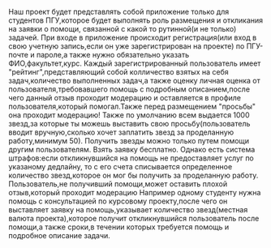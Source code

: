 Наш проект будет представлять собой приложение только для студентов ПГУ,которое будет выполнять роль размещения и откликания на заявки о помощи,
связанной с какой то рутинной(и не только) задачей. При входе в приложение происходит регистрация(или вход в свою учетную запись,если он уже зарегистрирован на проекте) по ПГУ-почте и пароле,а также нужно 
обязательно указать ФИО,факультет,курс. Каждый зарегистрированный пользователь имеет "рейтинг",представляющий собой колличество взятых на себя задач,количество выполненных задач,а также оценку личная оценка от пользователя,требовавшего помощь
с подробным описанием,после чего данный отзыв проходит модерацию и оставляется в профиле пользователя,который помогал.Также перед размещением "просьбы" она проходит модерацию! Также по умолчанию всем выдается 1000 звезд,за которые ты можешь выставить свою просьбу(пользователь вводит вручную,сколько
хочет заплатить звезд за проделанную работу,минимум 50). Получить звезды можно только путем помощи другим пользователям. Взять заявку бесплатно. Однако есть система штрафов:если откликнувшийся на помощь не предоставляет услуг по указаному дедлайну,
то с его счета списывается определенное количество звезд,которое он мог бы получить за проделанную работу. Пользователь,не получивший помощи,может оставить плохой отзыв,который проходит модерацию
Например одному студенту нужна помощь с консультацией по курсовому проекту,после чего он выставляет заявку на помощь,указывает количество звезд(местная валюта проекта),которое получит 
откликнувшийся пользователь после помощи,а также сроки,в течении которых требуется помощь и подробное описание задачи.
